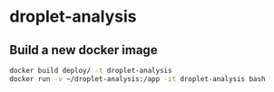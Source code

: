 # droplet-analysis

## Build a new docker image

```bash
docker build deploy/ -t droplet-analysis
docker run -v ~/droplet-analysis:/app -it droplet-analysis bash
```